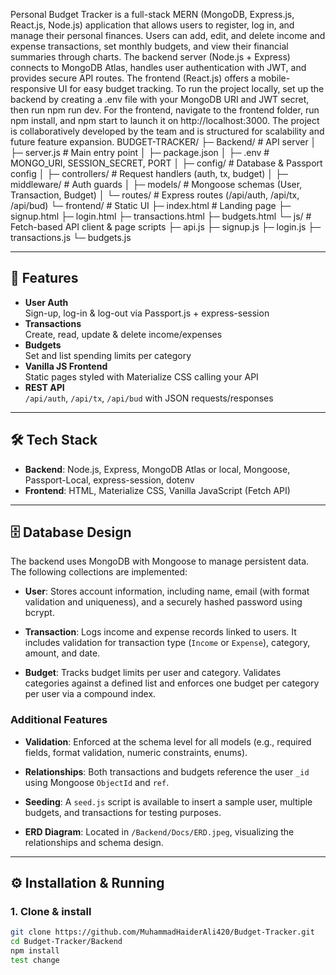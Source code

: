 Personal Budget Tracker is a full-stack MERN (MongoDB, Express.js, React.js, Node.js) application that allows users to register, log in, and manage their personal finances. Users can add, edit, and delete income and expense transactions, set monthly budgets, and view their financial summaries through charts. The backend server (Node.js + Express) connects to MongoDB Atlas, handles user authentication with JWT, and provides secure API routes. The frontend (React.js) offers a mobile-responsive UI for easy budget tracking. To run the project locally, set up the backend by creating a .env file with your MongoDB URI and JWT secret, then run npm run dev. For the frontend, navigate to the frontend folder, run npm install, and npm start to launch it on http://localhost:3000. The project is collaboratively developed by the team and is structured for scalability and future feature expansion.
BUDGET-TRACKER/
├─ Backend/ # API server
│ ├─ server.js # Main entry point
│ ├─ package.json
│ ├─ .env # MONGO_URI, SESSION_SECRET, PORT
│ ├─ config/ # Database & Passport config
│ ├─ controllers/ # Request handlers (auth, tx, budget)
│ ├─ middleware/ # Auth guards
│ ├─ models/ # Mongoose schemas (User, Transaction, Budget)
│ └─ routes/ # Express routes (/api/auth, /api/tx, /api/bud)
└─ frontend/ # Static UI
├─ index.html # Landing page
├─ signup.html
├─ login.html
├─ transactions.html
├─ budgets.html
└─ js/ # Fetch-based API client & page scripts
├─ api.js
├─ signup.js
├─ login.js
├─ transactions.js
└─ budgets.js

---

## 🚀 Features

- **User Auth**  
  Sign-up, log-in & log-out via Passport.js + express-session  
- **Transactions**  
  Create, read, update & delete income/expenses  
- **Budgets**  
  Set and list spending limits per category  
- **Vanilla JS Frontend**  
  Static pages styled with Materialize CSS calling your API  
- **REST API**  
  `/api/auth`, `/api/tx`, `/api/bud` with JSON requests/responses

---

## 🛠 Tech Stack

- **Backend**: Node.js, Express, MongoDB Atlas or local, Mongoose, Passport-Local, express-session, dotenv  
- **Frontend**: HTML, Materialize CSS, Vanilla JavaScript (Fetch API)  

---

## 🗄️ Database Design

The backend uses MongoDB with Mongoose to manage persistent data. The following collections are implemented:

- **User**: Stores account information, including name, email (with format validation and uniqueness), and a securely hashed password using bcrypt.

- **Transaction**: Logs income and expense records linked to users. It includes validation for transaction type (`Income` or `Expense`), category, amount, and date. 

- **Budget**: Tracks budget limits per user and category. Validates categories against a defined list and enforces one budget per category per user via a compound index.

### Additional Features

- **Validation**: Enforced at the schema level for all models (e.g., required fields, format validation, numeric constraints, enums).
  
- **Relationships**: Both transactions and budgets reference the user `_id` using Mongoose `ObjectId` and `ref`.

- **Seeding**: A `seed.js` script is available to insert a sample user, multiple budgets, and transactions for testing purposes.

- **ERD Diagram**: Located in `/Backend/Docs/ERD.jpeg`, visualizing the relationships and schema design.

---

## ⚙️ Installation & Running

### 1. Clone & install

```bash
git clone https://github.com/MuhammadHaiderAli420/Budget-Tracker.git
cd Budget-Tracker/Backend
npm install
test change
